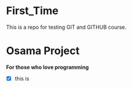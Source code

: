 # First_Time
This is a repo for testing GIT and GITHUB course.
# Osama Project
**For those who love programming**
- [x] this is 
